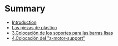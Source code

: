 # Summary

* [Introduction](README.md)
* [Las piezas de plástico](2.las_piezas_de_plastico.md)
* [3.Colocación de los soportes para las barras lisas](3colocacion_de_los_soportes_para_las_barras_lisas.md)
* [4.Colocación del "z-motor-support"](4.colocacion_del_z-motor-support.md)

